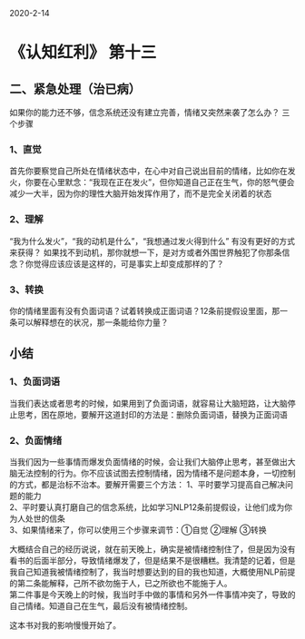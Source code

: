 2020-2-14

# 《认知红利》 第十三
## 二、紧急处理（治已病）
如果你的能力还不够，信念系统还没有建立完善，情绪又突然来袭了怎么办？
三个步骤  
### 1、直觉
首先你要察觉自己所处在情绪状态中，在心中对自己说出目前的情绪，比如你在发火，你要在心里默念：“我现在正在发火”，但你知道自己正在生气，你的怒气便会减少一大半，因为你的理性大脑开始发挥作用了，而不是完全关闭着的状态  

### 2、理解
“我为什么发火”，“我的动机是什么”，“我想通过发火得到什么” 有没有更好的方式来获得？
如果找不到动机，那你就想一下，是对方或者外围世界触犯了你那条信念？你觉得应该应该是这样的，可是事实上却变成那样的了？

### 3、转换
你的情绪里面有没有负面词语？试着转换成正面词语？12条前提假设里面，那一条可以解释想在的状况，那一条能给你力量？

## 小结
### 1、负面词语
当我们表达或者思考的时候，如果用到了负面词语，就容易让大脑短路，让大脑停止思考，困在原地，要解开这道封印的方法是：删除负面词语，替换为正面词语  

### 2、负面情绪
当我们因为一些事情而爆发负面情绪的时候，会让我们大脑停止思考，甚至做出大脑无法控制的行为。你不应该试图去控制情绪，因为情绪不是问题本身，一切控制的方式，都是治标不治本。要解开需要三个方法：
1、平时要学习提高自己解决问题的能力  
2、平时要认真打磨自己的信念系统，比如学习NLP12条前提假设，让他们成为你为人处世的信条  
3、如果情绪来了，你可以使用三个步骤来调节：①自觉 ②理解 ③转换

大概结合自己的经历说说，就在前天晚上，确实是被情绪控制住了，但是因为没有看书的后面半部分，导致情绪爆发了，但是结果不是很糟糕。我清楚的记着，但是我自己知道我被情绪控制了，我当时想要达到的目的我也知道，大概使用NLP前提的第二条能解释，己所不欲勿施于人，已之所欲也不能施于人。  
第二件事是今天晚上的时候，我当时手中做的事情和另外一件事情冲突了，导致的自己情绪。知道自己在生气，最后没有被情绪控制。  

这本书对我的影响慢慢开始了。